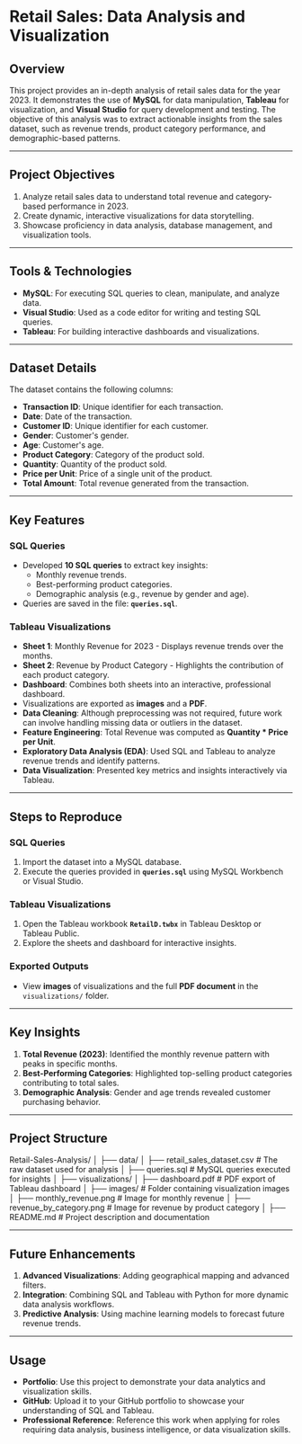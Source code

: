 # Retail Sales: Data Analysis and Visualization

## Overview
This project provides an in-depth analysis of retail sales data for the year 2023. It demonstrates the use of **MySQL** for data manipulation, **Tableau** for visualization, and **Visual Studio** for query development and testing. The objective of this analysis was to extract actionable insights from the sales dataset, such as revenue trends, product category performance, and demographic-based patterns.

---

## Project Objectives
1. Analyze retail sales data to understand total revenue and category-based performance in 2023.  
2. Create dynamic, interactive visualizations for data storytelling.  
3. Showcase proficiency in data analysis, database management, and visualization tools.  

---

## Tools & Technologies
- **MySQL**: For executing SQL queries to clean, manipulate, and analyze data.  
- **Visual Studio**: Used as a code editor for writing and testing SQL queries.  
- **Tableau**: For building interactive dashboards and visualizations.  

---

## Dataset Details
The dataset contains the following columns:
- **Transaction ID**: Unique identifier for each transaction.  
- **Date**: Date of the transaction.  
- **Customer ID**: Unique identifier for each customer.  
- **Gender**: Customer's gender.  
- **Age**: Customer's age.  
- **Product Category**: Category of the product sold.  
- **Quantity**: Quantity of the product sold.  
- **Price per Unit**: Price of a single unit of the product.  
- **Total Amount**: Total revenue generated from the transaction.  

---

## Key Features

### SQL Queries
- Developed **10 SQL queries** to extract key insights:  
  - Monthly revenue trends.  
  - Best-performing product categories.  
  - Demographic analysis (e.g., revenue by gender and age).  
- Queries are saved in the file: **`queries.sql`**.  

### Tableau Visualizations
- **Sheet 1**: Monthly Revenue for 2023 - Displays revenue trends over the months.  
- **Sheet 2**: Revenue by Product Category - Highlights the contribution of each product category.  
- **Dashboard**: Combines both sheets into an interactive, professional dashboard.  
- Visualizations are exported as **images** and a **PDF**.  
- **Data Cleaning**: Although preprocessing was not required, future work can involve handling missing data or outliers in the dataset.  
- **Feature Engineering**: Total Revenue was computed as **Quantity * Price per Unit**.  
- **Exploratory Data Analysis (EDA)**: Used SQL and Tableau to analyze revenue trends and identify patterns.  
- **Data Visualization**: Presented key metrics and insights interactively via Tableau.  

---

## Steps to Reproduce

### SQL Queries
1. Import the dataset into a MySQL database.  
2. Execute the queries provided in **`queries.sql`** using MySQL Workbench or Visual Studio.  

### Tableau Visualizations
1. Open the Tableau workbook **`RetailD.twbx`** in Tableau Desktop or Tableau Public.  
2. Explore the sheets and dashboard for interactive insights.  

### Exported Outputs
- View **images** of visualizations and the full **PDF document** in the `visualizations/` folder.  

---

## Key Insights
1. **Total Revenue (2023)**: Identified the monthly revenue pattern with peaks in specific months.  
2. **Best-Performing Categories**: Highlighted top-selling product categories contributing to total sales.  
3. **Demographic Analysis**: Gender and age trends revealed customer purchasing behavior.  

---

## Project Structure

Retail-Sales-Analysis/
│
├── data/
│   ├── retail_sales_dataset.csv          # The raw dataset used for analysis
│   ├── queries.sql                       # MySQL queries executed for insights
│
├── visualizations/
│   ├── dashboard.pdf                     # PDF export of Tableau dashboard
│   ├── images/                           # Folder containing visualization images
│       ├── monthly_revenue.png           # Image for monthly revenue
│       ├── revenue_by_category.png       # Image for revenue by product category
│
├── README.md                              # Project description and documentation



---

## Future Enhancements
1. **Advanced Visualizations**: Adding geographical mapping and advanced filters.  
2. **Integration**: Combining SQL and Tableau with Python for more dynamic data analysis workflows.  
3. **Predictive Analysis**: Using machine learning models to forecast future revenue trends.  

---

## Usage
- **Portfolio**: Use this project to demonstrate your data analytics and visualization skills.  
- **GitHub**: Upload it to your GitHub portfolio to showcase your understanding of SQL and Tableau.  
- **Professional Reference**: Reference this work when applying for roles requiring data analysis, business intelligence, or data visualization skills. 